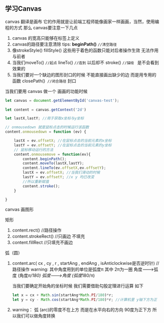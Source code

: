 ## 学习Canvas



canvas  翻译是画布 它的作用就是让前端工程师能像画家一样画画，当然，使用编程的方式 那么 canvas要注意一下几点

1. canvas 的宽高只能够在标签上定义
2. canvas的路径要注意清除 tips: **beginPath()** `//清空路径`
3. 像strokeStyle() fillStyle() 这些用于着色的函数只能对后者操作生效 无法作用与前者
4. 当我们moveTo() `//起点`   lineTo() `//连到` 以后却不 stroke() `//描绘 ` 是不会看到效果的
5. 当我们要对一个缺边的图形封口的时候 不能直接画出缺少的边 而是用专用的函数 closePath()` //闭合路径`  封口



当我们要用 canvas 做一个 画画的功能时候

```JavaScript
let canvas = document.getElementById('canvas-test');
           
let content = canvas.getContext('2d')

let lastX,lastY; //用于获取x坐标与y坐标

// onmousedown 就是鼠标点击的时候运行该函数
content.onmousedown = function (ev) {

    lastX = ev.offsetX; //在鼠标点击的当前元素的x坐标
    lastY = ev.offsetY; //在鼠标点击的当前元素的y坐标
    // 鼠标移动运行的方法
    content.onmousemove = function(ev){
        content.beginPath();
        content.moveTo(lastX,lastY);
        content.lineTo(ev.offsetX,ev.offsetY);
        lastX = ev.offsetX; //当我们滑动的时候
        lastY = ev.offsetY; //x y 均已改变
        //所以重新赋值
        content.stroke();
	}

}
```

canvas 画图形

矩形

1. content.rect() //路径操作
2. content.strokeRect() //只画边 不填充
3. content.fillRect //只填充不画边

弧（圆） 

1. content.arc( cx , cy , r , startAng , endAng  , isAnticlockwise是否逆时针) //路径操作  warning: 其中角度用到的单位是弧度π 其中 2π为一圈             角度--->弧度  (角度*π/180)   弧度--->角度 (弧度*180/π)

   当我们要确定开始角的坐标时候 我们需要借助勾股定理进行运算 如下

   ```javascript
   let x = cx + Math.sin(startAng*Math.PI/180)*r;
   let y = cy - Math.cos(startAng*Math.PI/180)*r; //计算机里 y轴下方为正 上方为负
   ```

2. warning： 弧 (arc)的零度不在上方 而是在水平向右的方向 90度为正下方 所以我们可以做角度转换  

